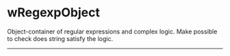 # wRegexpObject

Object-container of regular expressions and complex logic. Make possible to check does string satisfy the logic.

_ _ _ _ _ _



































